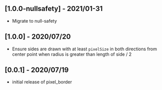 ## [1.0.0-nullsafety] - 2021/01-31

* Migrate to null-safety

## [1.0.0] - 2020/07/20

* Ensure sides are drawn with at least `pixelSize` in both directions from center point when radius is greater than length of side / 2

## [0.0.1] - 2020/07/19

* initial release of pixel_border
